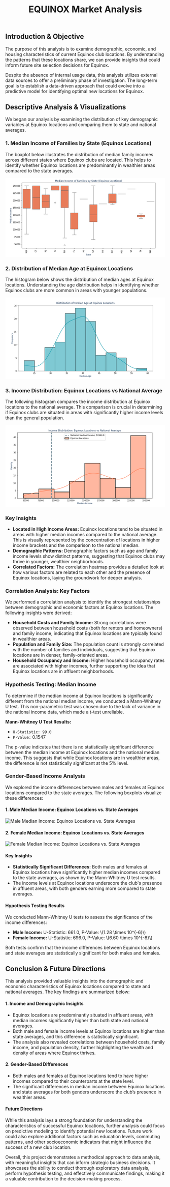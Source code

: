  <head>
    <meta charset="UTF-8">
    <meta name="viewport" content="width=device-width, initial-scale=1.0">
    <link rel="stylesheet" href="css/styles.css">
</head>

<header>
        <h1>EQUINOX Market Analysis</h1>
    </header>
    <div class="container">
        <section class="introduction">
            <h2>Introduction & Objective</h2>
            <p>The purpose of this analysis is to examine demographic, economic, and housing characteristics of current Equinox club locations. By understanding the patterns that these locations share, we can provide insights that could inform future site selection decisions for Equinox.</p>
            <p>Despite the absence of internal usage data, this analysis utilizes external data sources to offer a preliminary phase of investigation. The long-term goal is to establish a data-driven approach that could evolve into a predictive model for identifying optimal new locations for Equinox.</p>
        </section>
 <section class="analysis">
            <h2>Descriptive Analysis & Visualizations</h2>
            <p>We began our analysis by examining the distribution of key demographic variables at Equinox locations and comparing them to state and national averages.</p>
            <h3>1. Median Income of Families by State (Equinox Locations)</h3>
            <p>The boxplot below illustrates the distribution of median family incomes across different states where Equinox clubs are located. This helps to identify whether Equinox locations are predominantly in wealthier areas compared to the state averages.</p>
            <img src="https://github.com/DataSciSanj/equinox-club-analysis/blob/main/docs/boxplot_median_income.png" alt="Median Income of Families by State (Equinox Locations)">
            <h3>2. Distribution of Median Age at Equinox Locations</h3>
            <p>The histogram below shows the distribution of median ages at Equinox locations. Understanding the age distribution helps in identifying whether Equinox clubs are more common in areas with younger populations.</p>
            <img src="https://github.com/DataSciSanj/equinox-club-analysis/blob/main/docs/dist_median_age_eqnx_locations.png " alt="Distribution of Median Age at Equinox Locations">
            <h3>3. Income Distribution: Equinox Locations vs National Average</h3>
            <p>The following histogram compares the income distribution at Equinox locations to the national average. This comparison is crucial in determining if Equinox clubs are situated in areas with significantly higher income levels than the general population.</p>
            <img src="https://github.com/DataSciSanj/equinox-club-analysis/blob/main/docs/income_dist_eqnx_locs_vs_natl_avg.png" alt="Income Distribution: Equinox Locations vs National Average">
            <h3>Key Insights</h3>
            <p>
            <ul>
                <li><strong>Located in High Income Areas:</strong> Equinox locations tend to be situated in areas with higher median incomes compared to the national average. This is visually represented by the concentration of locations in higher income brackets and the comparison to the national median.</li>
                <li><strong>Demographic Patterns:</strong> Demographic factors such as age and family income levels show distinct patterns, suggesting that Equinox clubs may thrive in younger, wealthier neighborhoods.</li>
                <li><strong>Correlated Factors:</strong> The correlation heatmap provides a detailed look at how various factors are related to each other and the presence of Equinox locations, laying the groundwork for deeper analysis.</li>
            </ul>
            </p>
        </section>
        <section class="correlation-analysis">
            <h3>Correlation Analysis: Key Factors</h3>
            <p>We performed a correlation analysis to identify the strongest relationships between demographic and economic factors at Equinox locations. The following insights were derived:</p>
            <ul>
                <li><strong>Household Costs and Family Income:</strong> Strong correlations were observed between household costs (both for renters and homeowners) and family income, indicating that Equinox locations are typically found in wealthier areas.</li>
                <li><strong>Population and Family Size:</strong> The population count is strongly correlated with the number of families and individuals, suggesting that Equinox locations are in denser, family-oriented areas.</li>
                <li><strong>Household Occupancy and Income:</strong> Higher household occupancy rates are associated with higher incomes, further supporting the idea that Equinox locations are in affluent neighborhoods.</li>
            </ul>
        </section>
        <section class="hypothesis-testing">
            <h3>Hypothesis Testing: Median Income</h3>
            <p>To determine if the median income at Equinox locations is significantly different from the national median income, we conducted a Mann-Whitney U test. This non-parametric test was chosen due to the lack of variance in the national income data, which made a t-test unreliable.</p>
            <p><strong>Mann-Whitney U Test Results:</strong></p>
            <ul>
                <li><code>U-Statistic: 99.0</li></code>
                <li><code>P-Value:</code> 0.1547</li>
            </ul>
            <p>The p-value indicates that there is no statistically significant difference between the median income at Equinox locations and the national median income. This suggests that while Equinox locations are in wealthier areas, the difference is not statistically significant at the 5% level.</p>
        </section>
        <section class="gender-analysis">
            <h3>Gender-Based Income Analysis</h3>
            <p>We explored the income differences between males and females at Equinox locations compared to the state averages. The following boxplots visualize these differences:</p>
            <h4>1. Male Median Income: Equinox Locations vs. State Averages</h4>
            <img src="boxplot_male_income.png" alt="Male Median Income: Equinox Locations vs. State Averages">
            <h4>2. Female Median Income: Equinox Locations vs. State Averages</h4>
            <img src="boxplot_female_income.png" alt="Female Median Income: Equinox Locations vs. State Averages">
            <h4>Key Insights</h4>
            <ul>
                <li><strong>Statistically Significant Differences:</strong> Both males and females at Equinox locations have significantly higher median incomes compared to the state averages, as shown by the Mann-Whitney U test results.</li>
                <li>The income levels at Equinox locations underscore the club's presence in affluent areas, with both genders earning more compared to state averages.</li>
            </ul>
            <h4>Hypothesis Testing Results</h4>
            <p>We conducted Mann-Whitney U tests to assess the significance of the income differences:</p>
            <ul>
                <li><strong>Male Income:</strong> U-Statistic: 661.0, P-Value: \(1.28 \times 10^{-6}\)</li>
                <li><strong>Female Income:</strong> U-Statistic: 696.0, P-Value: \(6.60 \times 10^{-8}\)</li>
            </ul>
            <p>Both tests confirm that the income differences between Equinox locations and state averages are statistically significant for both males and females.</p>
        </section>
        <section class="conclusion">
            <h2>Conclusion & Future Directions</h2>
            <p>This analysis provided valuable insights into the demographic and economic characteristics of Equinox locations compared to state and national averages. The key findings are summarized below:</p>
            <h4>1. Income and Demographic Insights</h4>
            <ul>
                <li>Equinox locations are predominantly situated in affluent areas, with median incomes significantly higher than both state and national averages.</li>
                <li>Both male and female income levels at Equinox locations are higher than state averages, and this difference is statistically significant.</li>
                <li>The analysis also revealed correlations between household costs, family income, and population density, further highlighting the wealth and density of areas where Equinox thrives.</li>
            </ul>
            <h4>2. Gender-Based Differences</h4>
            <ul>
                <li>Both males and females at Equinox locations tend to have higher incomes compared to their counterparts at the state level.</li>
                <li>The significant differences in median income between Equinox locations and state averages for both genders underscore the club’s presence in wealthier areas.</li>
            </ul>
            <h4>Future Directions</h4>
            <p>While this analysis lays a strong foundation for understanding the characteristics of successful Equinox locations, further analysis could focus on predictive modeling to identify potential new locations. Future work could also explore additional factors such as education levels, commuting patterns, and other socioeconomic indicators that might influence the success of a new club location.</p>
            <p>Overall, this project demonstrates a methodical approach to data analysis, with meaningful insights that can inform strategic business decisions. It showcases the ability to conduct thorough exploratory data analysis, perform hypothesis testing, and effectively communicate findings, making it a valuable contribution to the decision-making process.</p>
        </section>
    </div>
</body>
</html>
